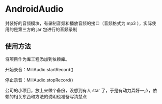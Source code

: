 # AndroidAudio
封装好的音频模块，有录制音频和播放音频的接口（音频格式为 mp3 ），实际使用的是第三方的 jar 包进行的音频录制

使用方法
----------------------------------------
将项目作为库工程添加到依赖库。

开始录音：MiliAudio.startRecord()

停止录音：MiliAudio.stopRecord()


公司的小项目，放上来做个备份，没想到有人 star 了，于是有动力弄好一点，依赖的相关东西和方法的说明也准备写清楚点
